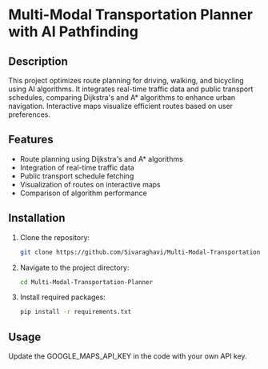 # Multi-Modal Transportation Planner with AI Pathfinding

## Description
This project optimizes route planning for driving, walking, and bicycling using AI algorithms. It integrates real-time traffic data and public transport schedules, comparing Dijkstra's and A* algorithms to enhance urban navigation. Interactive maps visualize efficient routes based on user preferences.

## Features
- Route planning using Dijkstra's and A* algorithms
- Integration of real-time traffic data
- Public transport schedule fetching
- Visualization of routes on interactive maps
- Comparison of algorithm performance

## Installation
1. Clone the repository:
   ```bash
   git clone https://github.com/Sivaraghavi/Multi-Modal-Transportation-Planner-with-AI-Pathfinding.git
2. Navigate to the project directory:
   ```bash
   cd Multi-Modal-Transportation-Planner
3. Install required packages:
   ```bash
   pip install -r requirements.txt

## Usage
Update the GOOGLE_MAPS_API_KEY in the code with your own API key.

